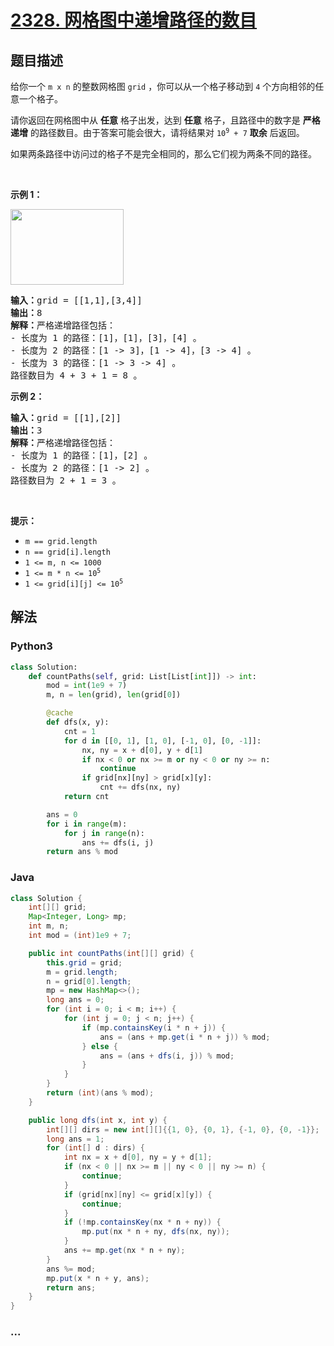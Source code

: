 # [2328. 网格图中递增路径的数目](https://leetcode-cn.com/problems/number-of-increasing-paths-in-a-grid)

## 题目描述

<!-- 这里写题目描述 -->

<p>给你一个&nbsp;<code>m x n</code>&nbsp;的整数网格图&nbsp;<code>grid</code>&nbsp;，你可以从一个格子移动到&nbsp;<code>4</code>&nbsp;个方向相邻的任意一个格子。</p>

<p>请你返回在网格图中从 <strong>任意</strong>&nbsp;格子出发，达到 <strong>任意</strong>&nbsp;格子，且路径中的数字是 <strong>严格递增</strong>&nbsp;的路径数目。由于答案可能会很大，请将结果对&nbsp;<code>10<sup>9</sup> + 7</code>&nbsp;<strong>取余</strong>&nbsp;后返回。</p>

<p>如果两条路径中访问过的格子不是完全相同的，那么它们视为两条不同的路径。</p>

<p>&nbsp;</p>

<p><strong>示例 1：</strong></p>

<p><img alt="" src="https://assets.leetcode.com/uploads/2022/05/10/griddrawio-4.png" style="width: 181px; height: 121px;"></p>

<pre><b>输入：</b>grid = [[1,1],[3,4]]
<b>输出：</b>8
<b>解释：</b>严格递增路径包括：
- 长度为 1 的路径：[1]，[1]，[3]，[4] 。
- 长度为 2 的路径：[1 -&gt; 3]，[1 -&gt; 4]，[3 -&gt; 4] 。
- 长度为 3 的路径：[1 -&gt; 3 -&gt; 4] 。
路径数目为 4 + 3 + 1 = 8 。
</pre>

<p><strong>示例 2：</strong></p>

<pre><b>输入：</b>grid = [[1],[2]]
<b>输出：</b>3
<b>解释：</b>严格递增路径包括：
- 长度为 1 的路径：[1]，[2] 。
- 长度为 2 的路径：[1 -&gt; 2] 。
路径数目为 2 + 1 = 3 。
</pre>

<p>&nbsp;</p>

<p><strong>提示：</strong></p>

<ul>
	<li><code>m == grid.length</code></li>
	<li><code>n == grid[i].length</code></li>
	<li><code>1 &lt;= m, n &lt;= 1000</code></li>
	<li><code>1 &lt;= m * n &lt;= 10<sup>5</sup></code></li>
	<li><code>1 &lt;= grid[i][j] &lt;= 10<sup>5</sup></code></li>
</ul>


## 解法

<!-- 这里可写通用的实现逻辑 -->

<!-- tabs:start -->

### **Python3**

<!-- 这里可写当前语言的特殊实现逻辑 -->

```python
class Solution:
    def countPaths(self, grid: List[List[int]]) -> int:
        mod = int(1e9 + 7)
        m, n = len(grid), len(grid[0])

        @cache
        def dfs(x, y):
            cnt = 1
            for d in [[0, 1], [1, 0], [-1, 0], [0, -1]]:
                nx, ny = x + d[0], y + d[1]
                if nx < 0 or nx >= m or ny < 0 or ny >= n:
                    continue
                if grid[nx][ny] > grid[x][y]:
                    cnt += dfs(nx, ny)          
            return cnt

        ans = 0
        for i in range(m):
            for j in range(n):
                ans += dfs(i, j)
        return ans % mod
```

### **Java**

<!-- 这里可写当前语言的特殊实现逻辑 -->

```java
class Solution {
    int[][] grid;
    Map<Integer, Long> mp;
    int m, n;
    int mod = (int)1e9 + 7;

    public int countPaths(int[][] grid) {
        this.grid = grid;
        m = grid.length;
        n = grid[0].length;
        mp = new HashMap<>();
        long ans = 0;
        for (int i = 0; i < m; i++) {
            for (int j = 0; j < n; j++) {
                if (mp.containsKey(i * n + j)) {
                    ans = (ans + mp.get(i * n + j)) % mod;
                } else {
                    ans = (ans + dfs(i, j)) % mod;
                }  
            }
        }
        return (int)(ans % mod);
    }

    public long dfs(int x, int y) {
        int[][] dirs = new int[][]{{1, 0}, {0, 1}, {-1, 0}, {0, -1}};
        long ans = 1;
        for (int[] d : dirs) {
            int nx = x + d[0], ny = y + d[1];
            if (nx < 0 || nx >= m || ny < 0 || ny >= n) {
                continue;
            }
            if (grid[nx][ny] <= grid[x][y]) {
                continue;
            }
            if (!mp.containsKey(nx * n + ny)) {
                mp.put(nx * n + ny, dfs(nx, ny));
            } 
            ans += mp.get(nx * n + ny);
        }
        ans %= mod;
        mp.put(x * n + y, ans);
        return ans;
    }
}
```

### **...**

```

```

<!-- tabs:end -->
